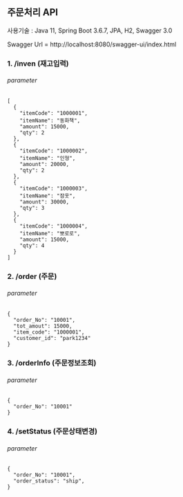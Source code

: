 ## 주문처리 API

사용기술 : Java 11, Spring Boot 3.6.7, JPA, H2, Swagger 3.0

Swagger Url = http://localhost:8080/swagger-ui/index.html


### 1. /inven (재고입력)

###### parameter
```
[
  {
    "itemCode": "1000001",
    "itemName": "동화책",
    "amount": 15000,
    "qty": 2
  },
  {
    "itemCode": "1000002",
    "itemName": "인형",
    "amount": 20000,
    "qty": 2
  },
  {
    "itemCode": "1000003",
    "itemName": "잠옷",
    "amount": 30000,
    "qty": 3
  },
  {
    "itemCode": "1000004",
    "itemName": "뽀로로",
    "amount": 15000,
    "qty": 4
  }
]
```


### 2. /order (주문)

###### parameter

```
{
  "order_No": "10001",
  "tot_amout": 15000,
  "item_code": "1000001",
  "customer_id": "park1234"
}
```


### 3. /orderInfo (주문정보조회)

###### parameter

```
{
  "order_No": "10001"
}
```


### 4. /setStatus (주문상태변경)

###### parameter

```
{
  "order_No": "10001",
  "order_status": "ship",
}
```
